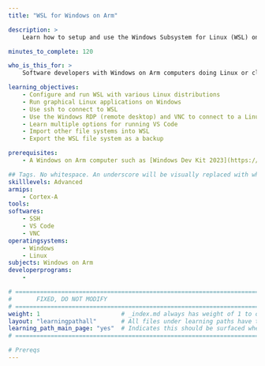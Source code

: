 ```yaml
---
title: "WSL for Windows on Arm"

description: >
    Learn how to setup and use the Windows Subsystem for Linux (WSL) on Arm computers

minutes_to_complete: 120 

who_is_this_for: >
    Software developers with Windows on Arm computers doing Linux or cloud native development

learning_objectives:
    - Configure and run WSL with various Linux distributions
    - Run graphical Linux applications on Windows
    - Use ssh to connect to WSL
    - Use the Windows RDP (remote desktop) and VNC to connect to a Linux desktop
    - Learn multiple options for running VS Code
    - Import other file systems into WSL
    - Export the WSL file system as a backup

prerequisites:
    - A Windows on Arm computer such as [Windows Dev Kit 2023](https://learn.microsoft.com/en-us/windows/arm/dev-kit) or Lenovo Thinkpad X13s running Windows 11. 

## Tags. No whitespace. An underscore will be visually replaced with whitespace.
skilllevels: Advanced
armips:
    - Cortex-A
tools:
softwares:
    - SSH
    - VS Code
    - VNC
operatingsystems:
    - Windows
    - Linux
subjects: Windows on Arm
developerprograms:
    - 

# ================================================================================
#       FIXED, DO NOT MODIFY
# ================================================================================
weight: 1                       # _index.md always has weight of 1 to order correctly
layout: "learningpathall"       # All files under learning paths have this same wrapper
learning_path_main_page: "yes"  # Indicates this should be surfaced when looking for related content. Only set for _index.md of learning path content.
# ================================================================================

# Prereqs
---
```


